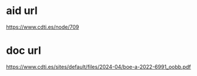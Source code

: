 # aid url
https://www.cdti.es/node/709

# doc url
https://www.cdti.es/sites/default/files/2024-04/boe-a-2022-6991_oobb.pdf
        